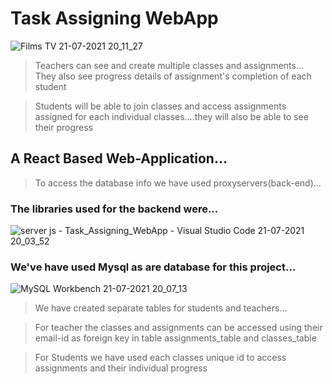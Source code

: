 # Task Assigning WebApp
![Films   TV 21-07-2021 20_11_27](https://user-images.githubusercontent.com/80690679/126507974-4bcc0e7d-55ba-4cdb-bfdc-cc31a709fe60.png)
> Teachers can see and create multiple classes and assignments...
> They also see progress details of assignment's completion of each student 

> Students will be able to join classes and access assignments assigned for each individual classes….they will also be able to see their progress
## A React Based Web-Application...
> To access the database info we have used proxyservers(back-end)...

### The libraries used for the backend were...


![server js - Task_Assigning_WebApp - Visual Studio Code 21-07-2021 20_03_52](https://user-images.githubusercontent.com/80690679/126506860-89cfa722-cb97-40da-a6f7-a5a956bf1092.png)



### We've have used Mysql as are database for this project...

![MySQL Workbench 21-07-2021 20_07_13](https://user-images.githubusercontent.com/80690679/126507380-bd9e16eb-5763-4c78-8a39-042e68a1b57b.png)
>We have created separate tables for students and teachers...

>For teacher the classes and assignments can be accessed using their email-id as foreign key in table assignments_table and classes_table

>For Students we have used each classes unique id to access assignments and their individual progress



